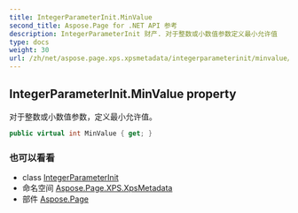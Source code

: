 ```yaml
---
title: IntegerParameterInit.MinValue
second_title: Aspose.Page for .NET API 参考
description: IntegerParameterInit 财产. 对于整数或小数值参数定义最小允许值
type: docs
weight: 30
url: /zh/net/aspose.page.xps.xpsmetadata/integerparameterinit/minvalue/
---
```

## IntegerParameterInit.MinValue property

对于整数或小数值参数，定义最小允许值。

```csharp
public virtual int MinValue { get; }
```

### 也可以看看

* class [IntegerParameterInit](../)
* 命名空间 [Aspose.Page.XPS.XpsMetadata](../../integerparameterinit/)
* 部件 [Aspose.Page](../../../)


